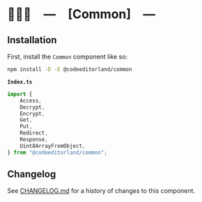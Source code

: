 # 👨🏻‍🏭 — [Common] —

## Installation

First, install the `Common` component like so:

```sh
npm install -D -E @codeeditorland/common
```

**`Index.ts`**

```ts
import {
	Access,
	Decrypt,
	Encrypt,
	Get,
	Put,
	Redirect,
	Response,
	Uint8ArrayFromObject,
} from "@codeeditorland/common";
```

[Common.]: https://npmjs.org/@codeeditorland/common

## Changelog

See [CHANGELOG.md](CHANGELOG.md) for a history of changes to this component.
